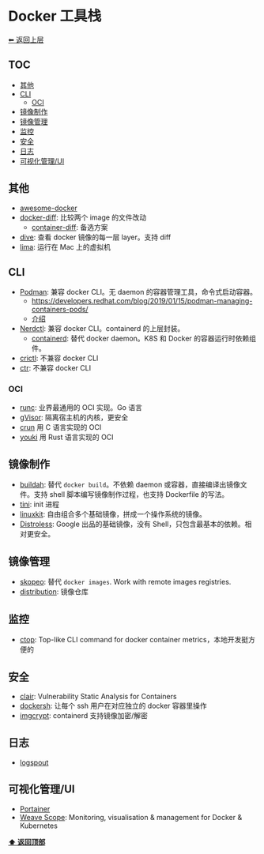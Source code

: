 <a name="top"></a>
# Docker 工具栈

[⬅︎ 返回上层](../#docker)

## TOC

<!-- MarkdownTOC GFM -->

- [其他](#其他)
- [CLI](#cli)
    - [OCI](#oci)
- [镜像制作](#镜像制作)
- [镜像管理](#镜像管理)
- [监控](#监控)
- [安全](#安全)
- [日志](#日志)
- [可视化管理/UI](#可视化管理ui)

<!-- /MarkdownTOC -->

## 其他

- [awesome-docker](https://github.com/veggiemonk/awesome-docker)
- [docker-diff](https://github.com/moul/docker-diff): 比较两个 image 的文件改动
  - [container-diff](https://github.com/GoogleContainerTools/container-diff): 备选方案
- [dive](https://github.com/wagoodman/dive): 查看 docker 镜像的每一层 layer。支持 diff
- [lima](https://github.com/lima-vm/lima): 运行在 Mac 上的虚拟机

## CLI

- [Podman](https://github.com/containers/podman): 兼容 docker CLI。无 daemon 的容器管理工具，命令式启动容器。
  - https://developers.redhat.com/blog/2019/01/15/podman-managing-containers-pods/
  - [介绍](https://igene.tw/podman-intro)
- [Nerdctl](https://github.com/containerd/nerdctl): 兼容 docker CLI。containerd 的上层封装。
  - [containerd](https://github.com/containerd/containerd): 替代 docker daemon。K8S 和 Docker 的容器运行时依赖组件。
- [crictl](https://github.com/kubernetes-sigs/cri-tools): 不兼容 docker CLI
- [ctr](https://github.com/containerd/containerd/tree/main/cmd/ctr): 不兼容 docker CLI

### OCI

- [runc](https://github.com/opencontainers/runc): 业界最通用的 OCI 实现。Go 语言
- [gVisor](https://github.com/google/gvisor): 隔离宿主机的内核，更安全
- [crun](https://github.com/containers/crun) 用 C 语言实现的 OCI
- [youki](https://github.com/containers/youki) 用 Rust 语言实现的 OCI

## 镜像制作

- [buildah](https://github.com/containers/buildah): 替代 `docker build`。不依赖 daemon 或容器，直接编译出镜像文件。支持 shell 脚本编写镜像制作过程，也支持 Dockerfile 的写法。
- [tini](https://github.com/krallin/tini): init 进程
- [linuxkit](https://github.com/linuxkit/linuxkit): 自由组合多个基础镜像，拼成一个操作系统的镜像。
- [Distroless](https://github.com/GoogleContainerTools/distroless): Google 出品的基础镜像，没有 Shell，只包含最基本的依赖。相对更安全。

## 镜像管理

- [skopeo](https://github.com/containers/skopeo): 替代 `docker images`. Work with remote images registries.
- [distribution](https://github.com/distribution/distribution): 镜像仓库

## 监控

- [ctop](https://github.com/bcicen/ctop): Top-like CLI command for docker container metrics，本地开发挺方便的

## 安全

- [clair](https://github.com/coreos/clair): Vulnerability Static Analysis for Containers
- [dockersh](https://github.com/Yelp/dockersh): 让每个 ssh 用户在对应独立的 docker 容器里操作
- [imgcrypt](https://github.com/containerd/imgcrypt): containerd 支持镜像加密/解密

## 日志

- [logspout](https://github.com/gliderlabs/logspout)

## 可视化管理/UI

- [Portainer](https://github.com/portainer/portainer)
- [Weave Scope](https://github.com/weaveworks/scope): Monitoring, visualisation & management for Docker & Kubernetes


**[⬆ 返回顶部](#top)**
